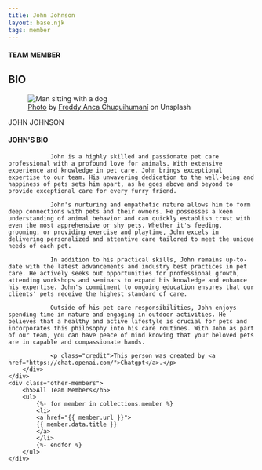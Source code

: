 ```yaml
---
title: John Johnson
layout: base.njk
tags: member
---
```

<section class="team-member-bio">
    <div class="about-us-header">
        <div>
            <div class="vertical-line"></div>
        </div>
        <div class="header-text">
            <h4>TEAM MEMBER</h6>
            <h1 id="team-header">BIO</h1>
        </div>
    </div>
    <div class="team-member-img-and-bio">
        <div class="team-member-img">
            <div>
                <figure>
                    <img src="\images\team-member3.png" alt="Man sitting  with a dog">
                    <figcaption class="img-caption">
                    <a href="https://unsplash.com/photos/MjXND8EDCMo">Photo</a> by <a href="https://unsplash.com/@freddy_ancaph">Freddy Anca Chuquihumaní</a> on Unsplash</figcaption>
                </figure>
                <p>JOHN JOHNSON</p>
            </div>
        </div>
        <div class="team-member-info">
            <h4>JOHN'S BIO</h4>

                John is a highly skilled and passionate pet care professional with a profound love for animals. With extensive experience and knowledge in pet care, John brings exceptional expertise to our team. His unwavering dedication to the well-being and happiness of pets sets him apart, as he goes above and beyond to provide exceptional care for every furry friend.

                John's nurturing and empathetic nature allows him to form deep connections with pets and their owners. He possesses a keen understanding of animal behavior and can quickly establish trust with even the most apprehensive or shy pets. Whether it's feeding, grooming, or providing exercise and playtime, John excels in delivering personalized and attentive care tailored to meet the unique needs of each pet.

                In addition to his practical skills, John remains up-to-date with the latest advancements and industry best practices in pet care. He actively seeks out opportunities for professional growth, attending workshops and seminars to expand his knowledge and enhance his expertise. John's commitment to ongoing education ensures that our clients' pets receive the highest standard of care.

                Outside of his pet care responsibilities, John enjoys spending time in nature and engaging in outdoor activities. He believes that a healthy and active lifestyle is crucial for pets and incorporates this philosophy into his care routines. With John as part of our team, you can have peace of mind knowing that your beloved pets are in capable and compassionate hands.

                <p class="credit">This person was created by <a href="https://chat.openai.com/">Chatgpt</a>.</p>
        </div>
    </div>
    <div class="other-members">
        <h5>All Team Members</h5>
        <ul>
            {%- for member in collections.member %}
            <li>
            <a href="{{ member.url }}">
            {{ member.data.title }}
            </a>
            </li>
            {%- endfor %}
        </ul>
    </div>
</section>